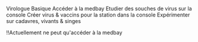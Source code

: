 Virologue
	Basique
		Accéder à la medbay
		Etudier des souches de virus sur la console
		Créer virus & vaccins pour la station dans la console
		Expérimenter sur cadavres, vivants & singes
		
!!Actuellement ne peut qu'accéder à la medbay